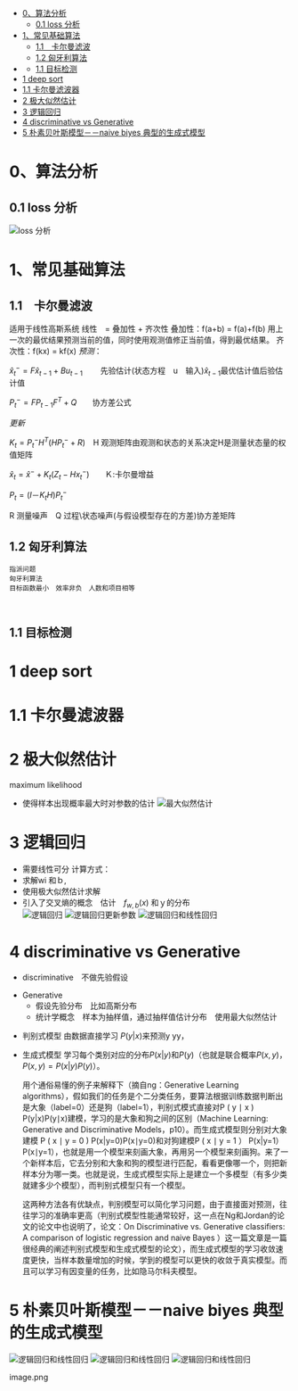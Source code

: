 <!--
 * @Author: hedaobaishui 896585355@qq.com
 * @Date: 2022-04-18 16:39:03
 * @LastEditors: hedaobaishui 896585355@qq.com
 * @LastEditTime: 2022-09-05 10:42:40
 * @FilePath: /2021_9_23/home/magic/AKApractice/akaNotes/DL/0常见机器学习算法.md
 * @Description: 这是默认设置,请设置 `customMade`, 打开koroFileHeader查看配置 进行设置: https://github.com/OBKoro1/koro1FileHeader/wiki/%E9%85%8D%E7%BD%AE
-->
<!-- TOC -->

- [0、算法分析](#0算法分析)
  - [0.1 loss 分析](#01-loss-分析)
- [1、常见基础算法](#1常见基础算法)
  - [1.1　卡尔曼滤波](#11卡尔曼滤波)
  - [1.2 匈牙利算法](#12-匈牙利算法)
- [](#)
  - [1.1 目标检测](#11-目标检测)
- [1 deep sort](#1-deep-sort)
- [1.1 卡尔曼滤波器](#11-卡尔曼滤波器)
- [2 极大似然估计](#2-极大似然估计)
- [3 逻辑回归](#3-逻辑回归)
- [4 discriminative vs Generative](#4-discriminative-vs-generative)
- [5 朴素贝叶斯模型－－naive biyes 典型的生成式模型](#5-朴素贝叶斯模型naive-biyes-典型的生成式模型)

<!-- /TOC -->
# 0、算法分析
## 0.1 loss 分析
![loss 分析](../0picture/模型loss分析.png)
# 1、常见基础算法
## 1.1　卡尔曼滤波
适用于线性高斯系统
线性　= 叠加性 + 齐次性
叠加性：f(a+b) = f(a)+f(b)
用上一次的最优结果预测当前的值，同时使用观测值修正当前值，得到最优结果。
齐次性：f(kx) = kf(x)
*预测*： 

$\hat{x}_t^- = F\hat{x}_{t-1}+Bu_{t-1}$ 　　先验估计(状态方程　u　输入)$\hat{x}_{t-1}$最优估计值后验估计值

$P_t^- = FP_{t-1}F^T+Q$　　协方差公式

*更新*

$K_t = P_t^-H^T(HP_t^-+R)$　H 观测矩阵由观测和状态的关系决定H是测量状态量的权值矩阵

$\hat{x}_t = \hat{x}^- + K_t(Z_t-Hx_t^-)$　　Ｋ:卡尔曼增益

$P_t=(I－K_tH)P_t^-$

R 测量噪声　Q 过程\状态噪声(与假设模型存在的方差)协方差矩阵
## 1.2 匈牙利算法
    指派问题
    匈牙利算法
    目标函数最小　效率非负　人数和项目相等
    　
# 
## 1.1 目标检测
# 1 deep sort
# 1.1 卡尔曼滤波器
# 2 极大似然估计
maximum likelihood  
- 使得样本出现概率最大时对参数的估计
![最大似然估计](../0picture/极大似然估计.png)
# 3 逻辑回归
- 需要线性可分
计算方式：
- 求解wi 和ｂ,
- 使用极大似然估计求解
- 引入了交叉熵的概念　估计　$f_{w,b}(x)$ 和ｙ的分布    
![逻辑回归](../0picture/逻辑回归.png)
![逻辑回归更新参数](../0picture/逻辑回归更新参数.png)
![逻辑回归和线性回归](../0picture/线性回归和逻辑回归.png)
# 4 discriminative vs Generative

- discriminative　不做先验假设
* Generative 
  - 假设先验分布　比如高斯分布　
  - 统计学概念　样本为抽样值，通过抽样值估计分布　使用最大似然估计

- 判别式模型
  由数据直接学习 $P(y|x)$来预测y yy，
- 生成式模型
  学习每个类别对应的分布$P(x|y)$和$P(y)$（也就是联合概率$P(x,y)$，$P(x,y)=P(x|y)P(y)$）。
  
  用个通俗易懂的例子来解释下（摘自ng：Generative Learning algorithms），假如我们的任务是个二分类任务，要算法根据训练数据判断出是大象（label=0）还是狗（label=1），判别式模式直接对P ( y ∣ x ) P(y|x)P(y∣x)建模，学习的是大象和狗之间的区别（Machine Learning: Generative and Discriminative Models，p10）。而生成式模型则分别对大象建模 P ( x ∣ y = 0 ) P(x|y=0)P(x∣y=0)和对狗建模P ( x ∣ y = 1 ） P(x|y=1）P(x∣y=1），也就是用一个模型来刻画大象，再用另一个模型来刻画狗。来了一个新样本后，它去分别和大象和狗的模型进行匹配，看看更像哪一个，则把新样本分为哪一类。也就是说，生成式模型实际上是建立一个多模型（有多少类就建多少个模型），而判别式模型只有一个模型。

  这两种方法各有优缺点，判别模型可以简化学习问题，由于直接面对预测，往往学习的准确率更高（判别式模型性能通常较好，这一点在Ng和Jordan的论文的论文中也说明了，论文：On Discriminative vs. Generative classifiers: A comparison of logistic regression and naive Bayes ）这一篇文章是一篇很经典的阐述判别式模型和生成式模型的论文），而生成式模型的学习收敛速度更快，当样本数量增加的时候，学到的模型可以更快的收敛于真实模型。而且可以学习有因变量的任务，比如隐马尔科夫模型。
# 5 朴素贝叶斯模型－－naive biyes 典型的生成式模型
![逻辑回归和线性回归](../0picture/判决和生成模型.png)
![逻辑回归和线性回归](../0picture/生成式模型.png)
![逻辑回归和线性回归](../0picture/生成式模型步骤.png)


image.png
